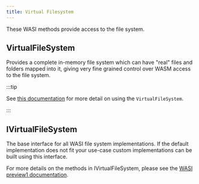 ```yaml
---
title: Virtual Filesystem
---
```


These WASI methods provide access to the file system.

## VirtualFileSystem

Provides a complete in-memory file system which can have "real" files and folders mapped into it, giving very fine grained control over WASM access to the file system.

:::tip

See [this documentation](/docs/basics/wasi/virtual_file_system.md) for more detail on using the `VirtualFileSystem`.

:::

## IVirtualFileSystem

The base interface for all WASI file system implementations. If the default implementation does not fit your use-case custom implementations can be built using this interface.

For more details on the methods in IVirtualFileSystem, please see the [WASI preview1 documentation](https://github.com/WebAssembly/WASI/blob/main/legacy/preview1/docs.md).